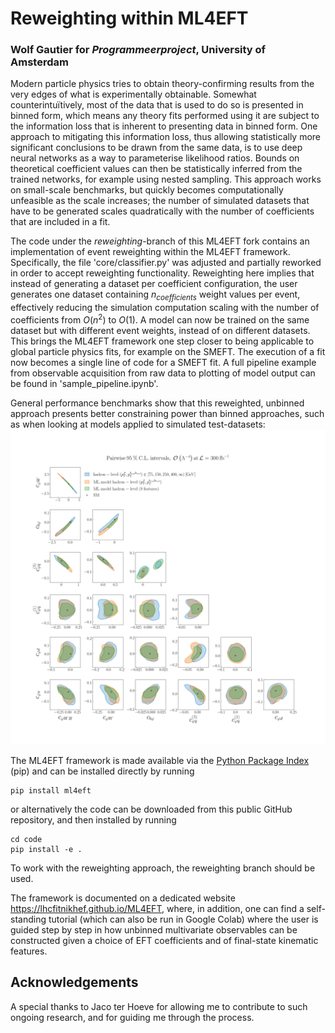 # Reweighting within ML4EFT
### Wolf Gautier for *Programmeerproject*, University of Amsterdam
Modern particle physics tries to obtain theory-confirming results from the very edges of what is experimentally obtainable. Somewhat counterintuïtively, most of the data that is used to do so is presented in binned form, which means any theory fits performed using it are subject to the information loss that is inherent to presenting data in binned form. One approach to mitigating this information loss, thus allowing statistically more significant conclusions to be drawn from the same data, is to use deep neural networks as a way to parameterise likelihood ratios. Bounds on theoretical coefficient values can then be statistically inferred from the trained networks, for example using nested sampling. This approach works on small-scale benchmarks, but quickly becomes computationally unfeasible as the scale increases; the number of simulated datasets that have to be generated scales quadratically with the number of coefficients that are included in a fit. 

The code under the *reweighting*-branch of this ML4EFT fork contains an implementation of event reweighting within the ML4EFT framework. Specifically, the file 'core/classifier.py' was adjusted and partially reworked in order to accept reweighting functionality. Reweighting here implies that instead of generating a dataset per coefficient configuration, the user generates one dataset containing $n_{coefficients}$ weight values per event, effectively reducing the simulation computation scaling with the number of coefficients from $O(n^2)$ to $O(1)$. A model can now be trained on the same dataset but with different event weights, instead of on different datasets. This brings the ML4EFT framework one step closer to being applicable to global particle physics fits, for example on the SMEFT. The execution of a fit now becomes a single line of code for a SMEFT fit. A full pipeline example from observable acquisition from raw data to plotting of model output can be found in 'sample_pipeline.ipynb'.

General performance benchmarks show that this reweighted, unbinned approach presents better constraining power than binned approaches, such as when looking at models applied to simulated test-datasets:
![posterior plot](images/q_bh2f_nh2f_nh8f.png)

The ML4EFT framework is made available via the [Python Package Index](https://pypi.org/project/ml4eft/) (pip) and can be installed directly 
by running

```shell
pip install ml4eft
```

or alternatively the code can be downloaded from this public GitHub repository, and then installed by running

```shell
cd code
pip install -e .
```  
To work with the reweighting approach, the reweighting branch should be used.

The framework is documented on a dedicated website https://lhcfitnikhef.github.io/ML4EFT, where, in addition, one can find a self-standing tutorial (which can also be run in Google Colab) where the user is guided step by step in how unbinned multivariate observables can be constructed given a choice of EFT coefficients and of final-state kinematic features.

## Acknowledgements
A special thanks to Jaco ter Hoeve for allowing me to contribute to such ongoing research, and for guiding me through the process.